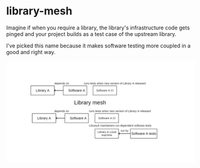 # library-mesh

Imagine if when you require a library, the library's infrastructure code gets pinged and your project builds as a test case of the upstream library.

I've picked this name because it makes software testing more coupled in a good and right way.

![librarymesh](librarymesh.png)
